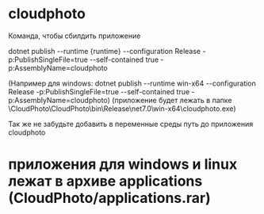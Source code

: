 # cloudphoto
Команда, чтобы сбилдить приложение

dotnet publish --runtime {runtime} --configuration Release -p:PublishSingleFile=true --self-contained true -p:AssemblyName=cloudphoto

(Например для windows: dotnet publish --runtime win-x64 --configuration Release -p:PublishSingleFile=true --self-contained true -p:AssemblyName=cloudphoto)
(приложение будет лежать в папке \CloudPhoto\CloudPhoto\bin\Release\net7.0\win-x64\cloudphoto.exe)

Так же не забудьте добавить в переменные среды путь до приложения cloudphoto

# приложения для windows и linux лежат в архиве applications (CloudPhoto/applications.rar)
